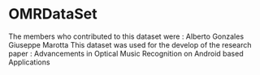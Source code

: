 # OMRDataSet
The members who contributed to this dataset were :
Alberto Gonzales
Giuseppe Marotta
This dataset was used for the develop of the research paper :
Advancements in Optical Music Recognition on Android based Applications
